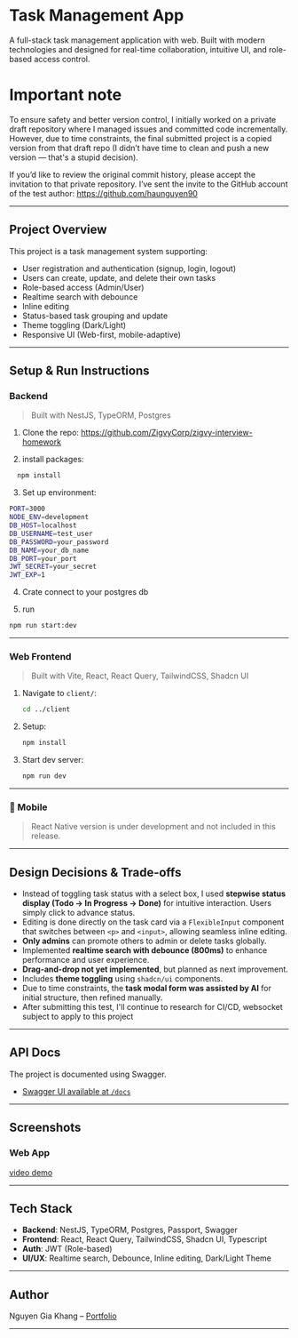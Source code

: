 # Task Management App

A full-stack task management application with web. Built with modern technologies and designed for real-time collaboration, intuitive UI, and role-based access control.

# Important note

To ensure safety and better version control, I initially worked on a private draft repository where I managed issues and committed code incrementally.
However, due to time constraints, the final submitted project is a copied version from that draft repo (I didn’t have time to clean and push a new version — that's a stupid decision).

If you’d like to review the original commit history, please accept the invitation to that private repository.
I’ve sent the invite to the GitHub account of the test author: https://github.com/haunguyen90

---

## Project Overview

This project is a task management system supporting:

- User registration and authentication (signup, login, logout)
- Users can create, update, and delete their own tasks
- Role-based access (Admin/User)
- Realtime search with debounce
- Inline editing
- Status-based task grouping and update
- Theme toggling (Dark/Light)
- Responsive UI (Web-first, mobile-adaptive)

---

## Setup & Run Instructions

### Backend

> Built with NestJS, TypeORM, Postgres

1. Clone the repo: https://github.com/ZigvyCorp/zigvy-interview-homework

2. install packages:

```bash
  npm install
```

3. Set up environment:

```bash
PORT=3000
NODE_ENV=development
DB_HOST=localhost
DB_USERNAME=test_user
DB_PASSWORD=your_password
DB_NAME=your_db_name
DB_PORT=your_port
JWT_SECRET=your_secret
JWT_EXP=1
```

4. Crate connect to your postgres db

5. run

```bash
npm run start:dev
```

---

### Web Frontend

> Built with Vite, React, React Query, TailwindCSS, Shadcn UI

1. Navigate to `client/`:

   ```bash
   cd ../client
   ```

2. Setup:

   ```bash
   npm install
   ```

3. Start dev server:

   ```bash
   npm run dev
   ```

---

### 📱 Mobile

> React Native version is under development and not included in this release.

---

## Design Decisions & Trade-offs

- Instead of toggling task status with a select box, I used **stepwise status display (Todo → In Progress → Done)** for intuitive interaction. Users simply click to advance status.
- Editing is done directly on the task card via a `FlexibleInput` component that switches between `<p>` and `<input>`, allowing seamless inline editing.
- **Only admins** can promote others to admin or delete tasks globally.
- Implemented **realtime search with debounce (800ms)** to enhance performance and user experience.
- **Drag-and-drop not yet implemented**, but planned as next improvement.
- Includes **theme toggling** using `shadcn/ui` components.
- Due to time constraints, the **task modal form was assisted by AI** for initial structure, then refined manually.
- After submitting this test, I'll continue to research for CI/CD, websocket subject to apply to this project

---

## API Docs

The project is documented using Swagger.

- [Swagger UI available at ](http://localhost:3000/api)[`/docs`](http://localhost:3000/api)

---

## Screenshots

### Web App

[video demo](https://youtu.be/LA6JMi0If9A)

---

## Tech Stack

- **Backend**: NestJS, TypeORM, Postgres, Passport, Swagger
- **Frontend**: React, React Query, TailwindCSS, Shadcn UI, Typescript
- **Auth**: JWT (Role-based)
- **UI/UX**: Realtime search, Debounce, Inline editing, Dark/Light Theme

---

## Author

Nguyen Gia Khang – [Portfolio](https://portfolio-woad-two-34.vercel.app/)

---
